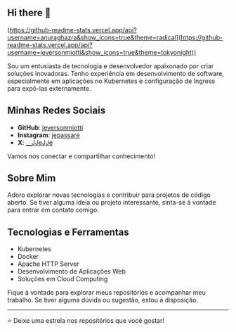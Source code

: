 ## Hi there 👋

(https://github-readme-stats.vercel.app/api?username=anuraghazra&show_icons=true&theme=radical](https://github-readme-stats.vercel.app/api?username=jeversonmiotti&show_icons=true&theme=tokyonight))

Sou um entusiasta de tecnologia e desenvolvedor apaixonado por criar soluções inovadoras. Tenho experiência em desenvolvimento de software, especialmente em aplicações no Kubernetes e configuração de Ingress para expô-las externamente.

## Minhas Redes Sociais

- **GitHub**: [jeversonmiotti](https://github.com/jeversonmiotti)
- **Instagram**: [jepassare](https://www.instagram.com/jepassare)
- **X**: [__JJeJJe](https://twitter.com/__JJeJJe)

Vamos nos conectar e compartilhar conhecimento!

## Sobre Mim

Adoro explorar novas tecnologias e contribuir para projetos de código aberto. Se tiver alguma ideia ou projeto interessante, sinta-se à vontade para entrar em contato comigo.

## Tecnologias e Ferramentas

- Kubernetes
- Docker
- Apache HTTP Server
- Desenvolvimento de Aplicações Web
- Soluções em Cloud Computing

Fique à vontade para explorar meus repositórios e acompanhar meu trabalho. Se tiver alguma dúvida ou sugestão, estou à disposição.

---

⭐️ Deixe uma estrela nos repositórios que você gostar!

